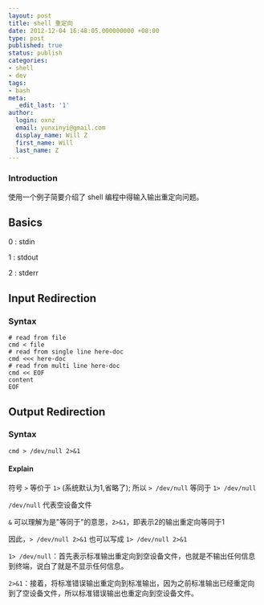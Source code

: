 ```yaml
---
layout: post
title: shell 重定向
date: 2012-12-04 16:48:05.000000000 +08:00
type: post
published: true
status: publish
categories:
- shell
- dev
tags:
- bash
meta:
  _edit_last: '1'
author:
  login: oxnz
  email: yunxinyi@gmail.com
  display_name: Will Z
  first_name: Will
  last_name: Z
---
```


### Introduction

使用一个例子简要介绍了 shell 编程中得输入输出重定向问题。

<!--more-->

## Basics

0
: stdin

1
: stdout

2
: stderr

## Input Redirection

### Syntax

```shell
# read from file
cmd < file
# read from single line here-doc
cmd <<< here-doc
# read from multi line here-doc
cmd << EOF
content
EOF
```

## Output Redirection

### Syntax

```shell
cmd > /dev/null 2>&1
```

#### Explain

符号 `>` 等价于 `1>` (系统默认为1,省略了); 所以 `> /dev/null` 等同于 `1> /dev/null`

`/dev/null` 代表空设备文件

`&` 可以理解为是"等同于"的意思，`2>&1`，即表示2的输出重定向等同于1

因此，`> /dev/null 2>&1` 也可以写成 `1> /dev/null 2>&1`

`1> /dev/null`：首先表示标准输出重定向到空设备文件，也就是不输出任何信息到终端，说白了就是不显示任何信息。

`2>&1`：接着，将标准错误输出重定向到标准输出，因为之前标准输出已经重定向到了空设备文件，所以标准错误输出也重定向到空设备文件。
